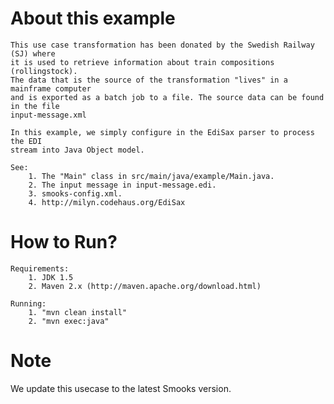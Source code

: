 About this example
==================
    This use case transformation has been donated by the Swedish Railway (SJ) where
	it is used to retrieve information about train compositions (rollingstock).
	The data that is the source of the transformation "lives" in a mainframe computer
	and is exported as a batch job to a file. The source data can be found in the file
	input-message.xml

    In this example, we simply configure in the EdiSax parser to process the EDI
    stream into Java Object model.

    See:
        1. The "Main" class in src/main/java/example/Main.java.
        2. The input message in input-message.edi.
        3. smooks-config.xml.
        4. http://milyn.codehaus.org/EdiSax

How to Run?
===========
    Requirements:
        1. JDK 1.5
        2. Maven 2.x (http://maven.apache.org/download.html)

    Running:
        1. "mvn clean install"
        2. "mvn exec:java"

Note
===========
We update this usecase to the latest Smooks version.